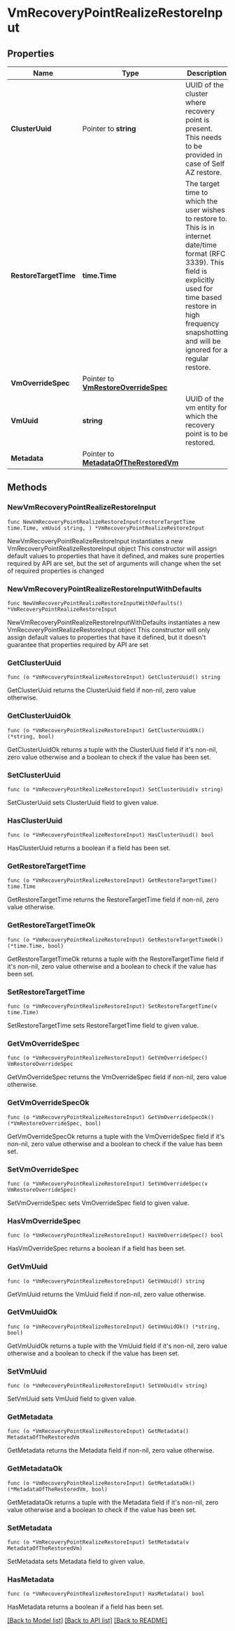 # VmRecoveryPointRealizeRestoreInput

## Properties

Name | Type | Description | Notes
------------ | ------------- | ------------- | -------------
**ClusterUuid** | Pointer to **string** | UUID of the cluster where recovery point is present. This needs to be provided in case of Self AZ restore.  | [optional] 
**RestoreTargetTime** | **time.Time** | The target time to which the user wishes to restore to. This is in internet date/time format (RFC 3339). This field is explicitly used for time based restore in high frequency snapshotting and will be ignored for a regular restore.  | 
**VmOverrideSpec** | Pointer to [**VmRestoreOverrideSpec**](VmRestoreOverrideSpec.md) |  | [optional] 
**VmUuid** | **string** | UUID of the vm entity for which the recovery point is to be restored.  | 
**Metadata** | Pointer to [**MetadataOfTheRestoredVm**](MetadataOfTheRestoredVm.md) |  | [optional] 

## Methods

### NewVmRecoveryPointRealizeRestoreInput

`func NewVmRecoveryPointRealizeRestoreInput(restoreTargetTime time.Time, vmUuid string, ) *VmRecoveryPointRealizeRestoreInput`

NewVmRecoveryPointRealizeRestoreInput instantiates a new VmRecoveryPointRealizeRestoreInput object
This constructor will assign default values to properties that have it defined,
and makes sure properties required by API are set, but the set of arguments
will change when the set of required properties is changed

### NewVmRecoveryPointRealizeRestoreInputWithDefaults

`func NewVmRecoveryPointRealizeRestoreInputWithDefaults() *VmRecoveryPointRealizeRestoreInput`

NewVmRecoveryPointRealizeRestoreInputWithDefaults instantiates a new VmRecoveryPointRealizeRestoreInput object
This constructor will only assign default values to properties that have it defined,
but it doesn't guarantee that properties required by API are set

### GetClusterUuid

`func (o *VmRecoveryPointRealizeRestoreInput) GetClusterUuid() string`

GetClusterUuid returns the ClusterUuid field if non-nil, zero value otherwise.

### GetClusterUuidOk

`func (o *VmRecoveryPointRealizeRestoreInput) GetClusterUuidOk() (*string, bool)`

GetClusterUuidOk returns a tuple with the ClusterUuid field if it's non-nil, zero value otherwise
and a boolean to check if the value has been set.

### SetClusterUuid

`func (o *VmRecoveryPointRealizeRestoreInput) SetClusterUuid(v string)`

SetClusterUuid sets ClusterUuid field to given value.

### HasClusterUuid

`func (o *VmRecoveryPointRealizeRestoreInput) HasClusterUuid() bool`

HasClusterUuid returns a boolean if a field has been set.

### GetRestoreTargetTime

`func (o *VmRecoveryPointRealizeRestoreInput) GetRestoreTargetTime() time.Time`

GetRestoreTargetTime returns the RestoreTargetTime field if non-nil, zero value otherwise.

### GetRestoreTargetTimeOk

`func (o *VmRecoveryPointRealizeRestoreInput) GetRestoreTargetTimeOk() (*time.Time, bool)`

GetRestoreTargetTimeOk returns a tuple with the RestoreTargetTime field if it's non-nil, zero value otherwise
and a boolean to check if the value has been set.

### SetRestoreTargetTime

`func (o *VmRecoveryPointRealizeRestoreInput) SetRestoreTargetTime(v time.Time)`

SetRestoreTargetTime sets RestoreTargetTime field to given value.


### GetVmOverrideSpec

`func (o *VmRecoveryPointRealizeRestoreInput) GetVmOverrideSpec() VmRestoreOverrideSpec`

GetVmOverrideSpec returns the VmOverrideSpec field if non-nil, zero value otherwise.

### GetVmOverrideSpecOk

`func (o *VmRecoveryPointRealizeRestoreInput) GetVmOverrideSpecOk() (*VmRestoreOverrideSpec, bool)`

GetVmOverrideSpecOk returns a tuple with the VmOverrideSpec field if it's non-nil, zero value otherwise
and a boolean to check if the value has been set.

### SetVmOverrideSpec

`func (o *VmRecoveryPointRealizeRestoreInput) SetVmOverrideSpec(v VmRestoreOverrideSpec)`

SetVmOverrideSpec sets VmOverrideSpec field to given value.

### HasVmOverrideSpec

`func (o *VmRecoveryPointRealizeRestoreInput) HasVmOverrideSpec() bool`

HasVmOverrideSpec returns a boolean if a field has been set.

### GetVmUuid

`func (o *VmRecoveryPointRealizeRestoreInput) GetVmUuid() string`

GetVmUuid returns the VmUuid field if non-nil, zero value otherwise.

### GetVmUuidOk

`func (o *VmRecoveryPointRealizeRestoreInput) GetVmUuidOk() (*string, bool)`

GetVmUuidOk returns a tuple with the VmUuid field if it's non-nil, zero value otherwise
and a boolean to check if the value has been set.

### SetVmUuid

`func (o *VmRecoveryPointRealizeRestoreInput) SetVmUuid(v string)`

SetVmUuid sets VmUuid field to given value.


### GetMetadata

`func (o *VmRecoveryPointRealizeRestoreInput) GetMetadata() MetadataOfTheRestoredVm`

GetMetadata returns the Metadata field if non-nil, zero value otherwise.

### GetMetadataOk

`func (o *VmRecoveryPointRealizeRestoreInput) GetMetadataOk() (*MetadataOfTheRestoredVm, bool)`

GetMetadataOk returns a tuple with the Metadata field if it's non-nil, zero value otherwise
and a boolean to check if the value has been set.

### SetMetadata

`func (o *VmRecoveryPointRealizeRestoreInput) SetMetadata(v MetadataOfTheRestoredVm)`

SetMetadata sets Metadata field to given value.

### HasMetadata

`func (o *VmRecoveryPointRealizeRestoreInput) HasMetadata() bool`

HasMetadata returns a boolean if a field has been set.


[[Back to Model list]](../README.md#documentation-for-models) [[Back to API list]](../README.md#documentation-for-api-endpoints) [[Back to README]](../README.md)


